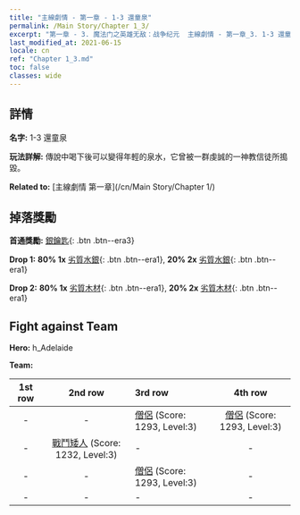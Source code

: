 ```yaml
---
title: "主線劇情 - 第一章 - 1-3 還童泉"
permalink: /Main Story/Chapter 1_3/
excerpt: "第一章 - 3. 魔法门之英雄无敌：战争纪元  主線劇情 - 第一章_3. 1-3 還童泉"
last_modified_at: 2021-06-15
locale: cn
ref: "Chapter 1_3.md"
toc: false
classes: wide
---
```


## 詳情

 **名字:** 1-3 還童泉

 **玩法詳解:** 傳說中喝下後可以變得年輕的泉水，它曾被一群虔誠的一神教信徒所搗毀。

 **Related to:** [主線劇情 第一章](/cn/Main Story/Chapter 1/)

## 掉落獎勵

 **首通獎勵:** [銀鑰匙](/cn/Items/con_693/){: .btn .btn--era3}

 **Drop 1:** **80% 1x** [劣質水銀](/cn/Items/mat_2/){: .btn .btn--era1}, **20% 2x** [劣質水銀](/cn/Items/mat_2/){: .btn .btn--era1}

 **Drop 2:** **80% 1x** [劣質木材](/cn/Items/mat_1/){: .btn .btn--era1}, **20% 2x** [劣質木材](/cn/Items/mat_1/){: .btn .btn--era1}


## Fight against Team
 **Hero:** h_Adelaide

 **Team:**


  | 1st row | 2nd row | 3rd row | 4th row |
  |:----:|:----:|:----|:----:|
  | - | - | [僧侶](/cn/units/Monk/) (Score: 1293, Level:3)  | [僧侶](/cn/units/Monk/) (Score: 1293, Level:3)  |
  | - | [戰鬥矮人](/cn/units/Dwarf/) (Score: 1232, Level:3)  | - | - |
  | - | - | [僧侶](/cn/units/Monk/) (Score: 1293, Level:3)  | - |
  | - | - | - | - |


